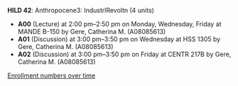 **HILD 42**: Anthropocene3: IndustrlRevoltn (4 units)

- **A00** (Lecture) at 2:00 pm–2:50 pm on Monday, Wednesday, Friday at MANDE B-150 by Gere, Catherina M. (A08085613)
- **A01** (Discussion) at 3:00 pm–3:50 pm on Wednesday at HSS 1305 by Gere, Catherina M. (A08085613)
- **A02** (Discussion) at 3:00 pm–3:50 pm on Friday at CENTR 217B by Gere, Catherina M. (A08085613)

[Enrollment numbers over time](./HILD42.tsv)
